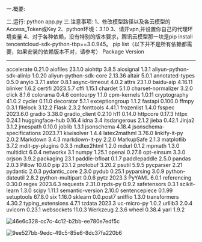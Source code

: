 一.概要:

二.运行:
    python app.py
三.注意事项:
    1、修改模型路径以及各云模型的Access_Token或Key
    2、python环境：3.10
    3、请开vpn,并设置你自己的代理环境变量
    4、对于各种依赖，没有特别的版本要求，腾讯云模型那一块是pip install tencentcloud-sdk-python-tbp==3.0.945。
    pip list（以下并不是所有依赖都需要，如果安装的依赖版本不对，请参考）
Package                     Version

--------------------------- ---------

accelerate                  0.21.0
aiofiles                    23.1.0
aiohttp                     3.8.5
aiosignal                   1.3.1
aliyun-python-sdk-alinlp    1.0.20
aliyun-python-sdk-core      2.13.36
altair                      5.0.1
annotated-types             0.5.0
anyio                       3.7.1
astor                       0.8.1
async-timeout               4.0.2
attrs                       23.1.0
baidu-aip                   4.16.11
blinker                     1.6.2
certifi                     2023.5.7
cffi                        1.15.1
chardet                     5.1.0
charset-normalizer          3.2.0
click                       8.1.6
colorama                    0.4.6
contourpy                   1.1.0
cpm-kernels                 1.0.11
cryptography                41.0.2
cycler                      0.11.0
decorator                   5.1.1
exceptiongroup              1.1.2
fastapi                     0.100.0
ffmpy                       0.3.1
filelock                    3.12.2
Flask                       2.3.2
fonttools                   4.41.1
frozenlist                  1.4.0
fsspec                      2023.6.0
gradio                      3.38.0
gradio_client               0.2.10
h11                         0.14.0
httpcore                    0.17.3
httpx                       0.24.1
huggingface-hub             0.16.4
idna                        3.4
itsdangerous                2.1.2
jieba                       0.42.1
Jinja2                      3.1.2
jmespath                    0.10.0
joblib                      1.3.1
jsonschema                  4.18.4
jsonschema-specifications   2023.7.1
kiwisolver                  1.4.4
latex2mathml                3.76.0
linkify-it-py               2.0.2
Markdown                    3.4.3
markdown-it-py              2.2.0
MarkupSafe                  2.1.3
matplotlib                  3.7.2
mdit-py-plugins             0.3.3
mdtex2html                  1.2.0
mdurl                       0.1.2
mpmath                      1.3.0
multidict                   6.0.4
networkx                    3.1
numpy                       1.25.1
openai                      0.27.8
opt-einsum                  3.3.0
orjson                      3.9.2
packaging                   23.1
paddle-bfloat               0.1.7
paddlepaddle                2.5.0
pandas                      2.0.3
Pillow                      10.0.0
pip                         23.1.2
protobuf                    3.20.2
psutil                      5.9.5
pycparser                   2.21
pydantic                    2.0.3
pydantic_core               2.3.0
pydub                       0.25.1
pyparsing                   3.0.9
python-dateutil             2.8.2
python-multipart            0.0.6
pytz                        2023.3
PyYAML                      6.0.1
referencing                 0.30.0
regex                       2023.6.3
requests                    2.31.0
rpds-py                     0.9.2
safetensors                 0.3.1
scikit-learn                1.3.0
scipy                       1.11.1
semantic-version            2.10.0
sentencepiece               0.1.99
setuptools                  67.8.0
six                         1.16.0
sklearn                     0.0.post7
sniffio                     1.3.0
transformers                4.30.2
typing_extensions           4.7.1
tzdata                      2023.3
uc-micro-py                 1.0.2
urllib3                     2.0.4
uvicorn                     0.23.1
websockets                  11.0.3
Werkzeug                    2.3.6
wheel                       0.38.4
yarl                        1.9.2

![46e6c328-cc7c-4c12-b2bb-ee780e7edf5c](file:///C:/Users/14911/Pictures/Typedown/46e6c328-cc7c-4c12-b2bb-ee780e7edf5c.png)

![9ee527bb-9edc-49c5-85e6-8dc37fa220b6](file:///C:/Users/14911/Pictures/Typedown/9ee527bb-9edc-49c5-85e6-8dc37fa220b6.png)
